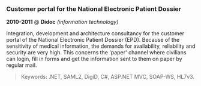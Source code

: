 ### Customer portal for the National Electronic Patient Dossier

__2010-2011__ @ __Didoc__ _(information technology)_ 

Integration, development and architecture consultancy for the customer portal of the National Electronic Patient Dossier (EPD). Because of the sensitivity of medical information, the demands for availability, reliability and security are very high. This concerns the 'paper' channel where civilians can login, fill in forms and get the information sent to them on paper by regular mail.

> Keywords: .NET, SAML2, DigiD, C#, ASP.NET MVC, SOAP-WS, HL7v3.
